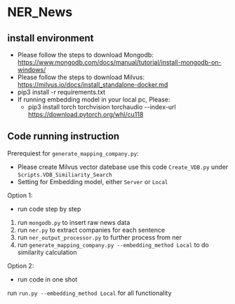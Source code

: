 # NER_News

## install environment

- Please follow the steps to download Mongodb: https://www.mongodb.com/docs/manual/tutorial/install-mongodb-on-windows/
- Please follow the steps to download Milvus: https://milvus.io/docs/install_standalone-docker.md
- pip3 install -r requirements.txt
- If running embedding model in your local pc, Please:
  - pip3 install torch torchvision torchaudio --index-url https://download.pytorch.org/whl/cu118

## Code running instruction

Prerequiest for `generate_mapping_company.py`:

- Please create Milvus vector datebase use this code `Create_VDB.py` under `Scripts.VDB_Similiarity_Search`
- Setting for Embedding model, either `Server` or `Local`

Option 1:
- run code step by step

1. run `mongodb.py` to insert raw news data
2. run `ner.py` to extract companies for each sentence
3. run `ner_output_processor.py` to further process from ner
4. run `generate_mapping_company.py --embedding_method Local` to do similarity calculation

Option 2:
- run code in one shot

run `run.py --embedding_method Local` for all functionality